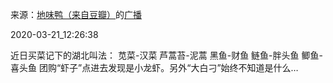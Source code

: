 来源：[地味鸭（来自豆瓣）](https://www.douban.com/people/47513232/)的[广播](https://www.douban.com/people/47513232/status/2877550072/)


2020-03-21_12:26:38


近日买菜记下的湖北叫法：
苋菜-汉菜  芦蒿苔-泥蒿
黑鱼-财鱼  鲢鱼-胖头鱼  鲫鱼-喜头鱼
团购“虾子”点进去发现是小龙虾。另外“大白刁”始终不知道是什么…
